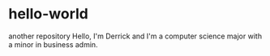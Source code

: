 # hello-world
another repository 
Hello, I'm Derrick and I'm a computer science major with a minor in business admin. 
